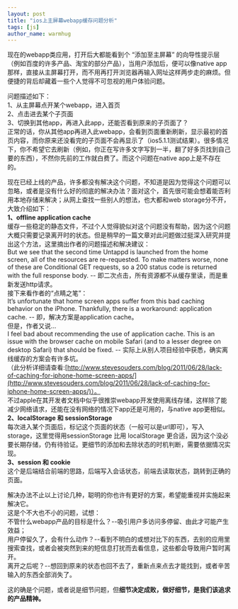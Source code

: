 ```yaml
---
layout: post
title: "ios上主屏幕webapp缓存问题分析"
tags: [js]
author_name: warmhug
---
```


现在的webapp类应用，打开后大都能看到个 “添加至主屏幕” 的向导性提示层（例如百度的许多产品、淘宝的部分产品），当用户添加后，便可以像native app那样，直接从主屏幕打开，而不用再打开浏览器再输入网址这样两步走的麻烦。但便捷的背后却藏着一些个人觉得不可忽视的用户体验问题。

问题描述如下：  
1、从主屏幕点开某个webapp，进入首页  
2、点击进去某个子页面  
3、切换到其他app，再进入此app，还能否看到原来的子页面了？  
正常的话，你从其他app再进入此webapp，会看到页面重新刷新，显示最初的首页内容，而你原来还没看完的子页面不会再显示了（ios5.1.1测试结果）。很多情况下，你不希望它去刷新（例如，你正在写许多文字写到一半，翻了好多页找到自己要的东西），不然你先前的工作就白费了。而这个问题在native app上是不存在的。

现在已经上线的产品，许多都没有解决这个问题，不知道是因为觉得这个问题可以忽略，或者是没有什么好的彻底的解决办法？面对这个，首先很可能会想着能否利用本地存储来解决；从网上查找一些别人的想法，也大都和web storage分不开，大致介绍如下：  
**1、offline application cache**    
缓存一些稳定的静态文件，不过个人觉得貌似对这个问题没有帮助，因为这个问题大概只需要记录离开时的状态。但是稍早的一篇文章对此问题做过挺深入研究并提出这个方法，这里摘出作者的问题描述和解决建议：  
But we see that the second time Untappd is launched from the home screen, all of the resources are re-requested. To make matters worse, none of these are Conditional GET requests, so a 200 status code is returned with the full response body. -- 即二次点击，所有资源都不从缓存里读，而是重新发送http请求。  
接下来看作者的“点睛之笔”：  
It’s unfortunate that home screen apps suffer from this bad caching behavior on the iPhone. Thankfully, there is a workaround: application cache. -- 即，解决方案是application cache。  
但是，作者又说...  
I feel bad about recommending the use of application cache. This is an issue with the browser cache on mobile Safari (and to a lesser degree on desktop Safari) that should be fixed. -- 实际上从别人项目经验中获悉，确实离线缓存的方案会有许多坑。  
（此分析详细请查看:[http://www.stevesouders.com/blog/2011/06/28/lack-of-caching-for-iphone-home-screen-apps/](http://www.stevesouders.com/blog/2011/06/28/lack-of-caching-for-iphone-home-screen-apps/)）。  
不过apple在其开发者文档中似乎很推崇webapp开发使用离线存储，这样除了能减少网络请求，还能在没有网络的情况下app还是可用的，与native app更相似。  
**2、localStorage 和 sessionStorage**   
每次进入某个页面后，标记这个页面的状态（一般可以是url即可），写入storage，这里觉得用sessionStorage 比用 localStorage 更合适，因为这个没必要长期存储，仍有待验证。更细节的添加和去除状态的时机判断，需要依据情况实现。    
**3、session 和 cookie**    
这个是后端结合前端的思路，后端写入会话状态，前端去读取状态，跳转到正确的页面。

解决办法不止以上讨论几种，聪明的你也许有更好的方案，希望能重视并实施起来解决它。  
这是个不大也不小的问题，试想：  
不管什么webapp产品的目标是什么？--吸引用户多访问多停留、由此才可能产生效益；  
用户停留久了，会有什么动作？--看到不明白的或想对比下的东西，去别的应用里搜索查找，或者会被突然到来的短信息打扰而去看信息，这些都会导致用户暂时离开。  
离开之后呢？--想回到原来的状态也回不去了，重新点来点去才能找到，或者辛苦输入的东西全部消失了。 

这的确是个问题，或者说是细节问题，但**细节决定成败，做好细节，是我们该追求的产品精神。**
